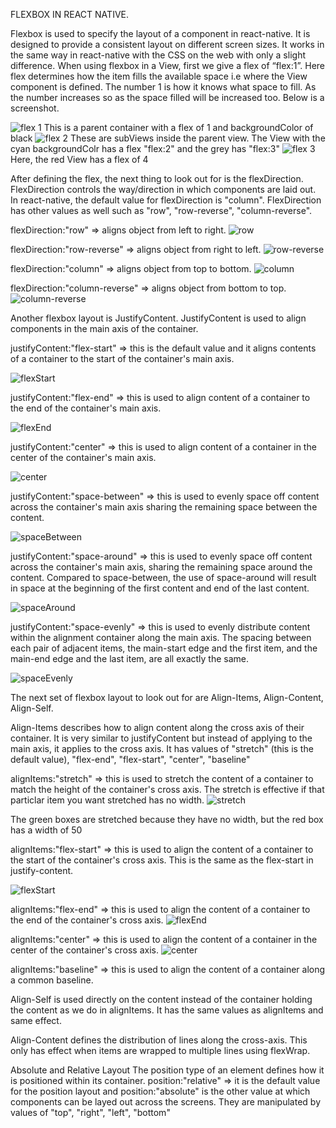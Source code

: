 FLEXBOX IN REACT NATIVE.

Flexbox is used to specify the layout of a component in react-native. It is designed to provide a consistent layout on different screen sizes. It works in the same way in react-native with the CSS on the web with only a slight difference.
When using flexbox in a View, first we give a flex of “flex:1”. Here flex determines how the item fills the available space i.e where the View component is defined. The number 1 is how it knows what space to fill. As the number increases so as the space filled will be increased too. Below is a screenshot.

![flex 1](./src/asset/flex1.png)
This is a parent container with a flex of 1 and backgroundColor of black
![flex 2](./src/asset/flex2.png)
These are subViews inside the parent view. The View with the cyan backgroundColr has a flex "flex:2" and the grey has "flex:3"
![flex 3](./src/asset/flex3.png)
Here, the red View has a flex of 4

After defining the flex, the next thing to look out for is the flexDirection.
FlexDirection controls the way/direction in which components are laid out.
In react-native, the default value for flexDirection is "column". FlexDirection has other values as well such as "row", "row-reverse", "column-reverse".

flexDirection:"row" => aligns object from left to right.
![row](./src/asset/row.png)

flexDirection:"row-reverse" => aligns object from right to left.
![row-reverse](./src/asset/row-reverse.png)

flexDirection:"column" => aligns object from top to bottom.
![column](./src/asset/column.png)

flexDirection:"column-reverse" => aligns object from bottom to top.
![column-reverse](./src/asset/column-reverse.png)

Another flexbox layout is JustifyContent.
JustifyContent is used to align components in the main axis of the container.

justifyContent:"flex-start" => this is the default value and it aligns contents of a container to the start of the container's main axis.

![flexStart](./src/asset/flex-start.png)

justifyContent:"flex-end" => this is used to align content of a container to the end of the container's main axis.

![flexEnd](./src/asset/flex-end.png)

justifyContent:"center" => this is used to align content of a container in the center of the container's main axis.

![center](./src/asset/center.png)

justifyContent:"space-between" => this is used to evenly space off content across the container's main axis sharing the remaining space between the content.

![spaceBetween](./src/asset/space-between.png)

justifyContent:"space-around" => this is used to evenly space off content across the container's main axis, sharing the remaining space around the content. Compared to space-between, the use of space-around will result in space at the beginning of the first content and end of the last content.

![spaceAround](./src/asset/space-around.png)

justifyContent:"space-evenly" => this is used to evenly distribute content within the alignment container along the main axis. The spacing between each pair of adjacent items, the main-start edge and the first item, and the main-end edge and the last item, are all exactly the same.

![spaceEvenly](./src/asset/space-evenly.png)

The next set of flexbox layout to look out for are Align-Items, Align-Content, Align-Self.

Align-Items describes how to align content along the cross axis of their container. It is very similar to justifyContent but instead of applying to the main axis, it applies to the cross axis. It has values of "stretch" (this is the default value), "flex-end", "flex-start", "center", "baseline"

alignItems:"stretch" => this is used to stretch the content of a container to match the height of the container's cross axis. The stretch is effective if that particlar item you want stretched has no width.
![stretch](./src/asset/stretch.png)

The green boxes are stretched because they have no width, but the red box has a width of 50

alignItems:"flex-start" => this is used to align the content of a container to the start of the container's cross axis. This is the same as the flex-start in justify-content.

![flexStart](./src/asset/flex-start.png)

alignItems:"flex-end" => this is used to align the content of a container to the end of the container's cross axis.
![flexEnd](./src/asset/AflexEnd.png)

alignItems:"center" => this is used to align the content of a container in the center of the container's cross axis.
![center](./src/asset/ACenter.png)

alignItems:"baseline" => this is used to align the content of a container along a common baseline.

Align-Self is used directly on the content instead of the container holding the content as we do in alignItems. It has the same values as alignItems and same effect.

<!-- ![center](./src/asset/ACenter.png) -->

Align-Content defines the distribution of lines along the cross-axis. This only has effect when items are wrapped to multiple lines using flexWrap.


Absolute and Relative Layout
The position type of an element defines how it is positioned within its container.
position:"relative" => it is the default value for the position layout and 
position:"absolute" is the other value at which components can be layed out across the screens.
They are manipulated by values of "top", "right", "left", "bottom"